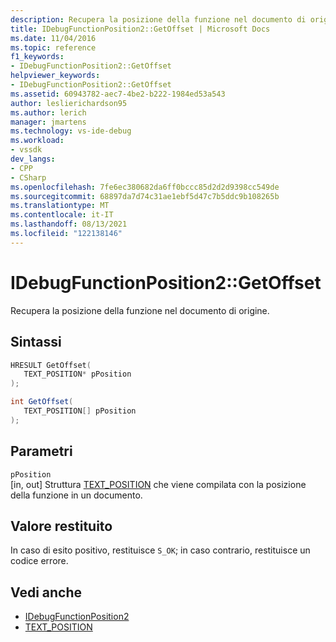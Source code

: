 ```yaml
---
description: Recupera la posizione della funzione nel documento di origine.
title: IDebugFunctionPosition2::GetOffset | Microsoft Docs
ms.date: 11/04/2016
ms.topic: reference
f1_keywords:
- IDebugFunctionPosition2::GetOffset
helpviewer_keywords:
- IDebugFunctionPosition2::GetOffset
ms.assetid: 60943782-aec7-4be2-b222-1984ed53a543
author: leslierichardson95
ms.author: lerich
manager: jmartens
ms.technology: vs-ide-debug
ms.workload:
- vssdk
dev_langs:
- CPP
- CSharp
ms.openlocfilehash: 7fe6ec380682da6ff0bccc85d2d2d9398cc549de
ms.sourcegitcommit: 68897da7d74c31ae1ebf5d47c7b5ddc9b108265b
ms.translationtype: MT
ms.contentlocale: it-IT
ms.lasthandoff: 08/13/2021
ms.locfileid: "122138146"
---
```

# <a name="idebugfunctionposition2getoffset"></a>IDebugFunctionPosition2::GetOffset
Recupera la posizione della funzione nel documento di origine.

## <a name="syntax"></a>Sintassi

```cpp
HRESULT GetOffset( 
   TEXT_POSITION* pPosition
);
```

```csharp
int GetOffset(
   TEXT_POSITION[] pPosition
);
```

## <a name="parameters"></a>Parametri
`pPosition`\
[in, out] Struttura [TEXT_POSITION](../../../extensibility/debugger/reference/text-position.md) che viene compilata con la posizione della funzione in un documento.

## <a name="return-value"></a>Valore restituito
 In caso di esito positivo, restituisce `S_OK`; in caso contrario, restituisce un codice errore.

## <a name="see-also"></a>Vedi anche
- [IDebugFunctionPosition2](../../../extensibility/debugger/reference/idebugfunctionposition2.md)
- [TEXT_POSITION](../../../extensibility/debugger/reference/text-position.md)
